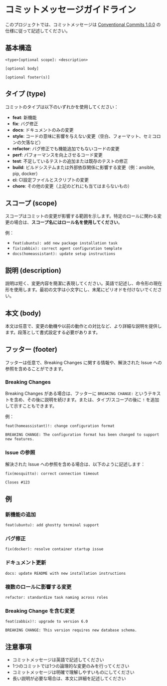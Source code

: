 # コミットメッセージガイドライン

このプロジェクトでは、コミットメッセージは [Conventional Commits 1.0.0](https://www.conventionalcommits.org/ja/v1.0.0/) の仕様に従って記述してください。

## 基本構造

```
<type>[optional scope]: <description>

[optional body]

[optional footer(s)]
```

## タイプ (type)

コミットのタイプは以下のいずれかを使用してください：

- **feat**: 新機能
- **fix**: バグ修正
- **docs**: ドキュメントのみの変更
- **style**: コードの意味に影響を与えない変更（空白、フォーマット、セミコロンの欠落など）
- **refactor**: バグ修正でも機能追加でもないコードの変更
- **perf**: パフォーマンスを向上させるコード変更
- **test**: 不足しているテストの追加または既存のテストの修正
- **build**: ビルドシステムまたは外部依存関係に影響する変更（例：ansible, pip, docker）
- **ci**: CI設定ファイルとスクリプトの変更
- **chore**: その他の変更（上記のどれにも当てはまらないもの）

## スコープ (scope)

スコープはコミットの変更が影響する範囲を示します。特定のロールに関わる変更の場合は、**スコープ名にはロール名を使用してください**。

例：
- `feat(ubuntu): add new package installation task`
- `fix(zabbix): correct agent configuration template`
- `docs(homeassistant): update setup instructions`

## 説明 (description)

説明は短く、変更内容を簡潔に表現してください。英語で記述し、命令形の現在形を使用します。最初の文字は小文字にし、末尾にピリオドを付けないでください。

## 本文 (body)

本文は任意で、変更の動機や以前の動作との対比など、より詳細な説明を提供します。段落として書式設定する必要があります。

## フッター (footer)

フッターは任意で、Breaking Changes に関する情報や、解決された Issue への参照を含めることができます。

### Breaking Changes

Breaking Changes がある場合は、フッターに `BREAKING CHANGE:` というテキストを含め、その後に説明を続けます。または、タイプ/スコープの後に `!` を追加して示すこともできます。

例：
```
feat(homeassistant)!: change configuration format

BREAKING CHANGE: The configuration format has been changed to support new features.
```

### Issue の参照

解決された Issue への参照を含める場合は、以下のように記述します：

```
fix(mosquitto): correct connection timeout

Closes #123
```

## 例

### 新機能の追加
```
feat(ubuntu): add ghostty terminal support
```

### バグ修正
```
fix(docker): resolve container startup issue
```

### ドキュメント更新
```
docs: update README with new installation instructions
```

### 複数のロールに影響する変更
```
refactor: standardize task naming across roles
```

### Breaking Change を含む変更
```
feat(zabbix)!: upgrade to version 6.0

BREAKING CHANGE: This version requires new database schema.
```

## 注意事項

- コミットメッセージは英語で記述してください
- 1つのコミットでは1つの論理的な変更のみを行ってください
- コミットメッセージは明確で理解しやすいものにしてください
- 長い説明が必要な場合は、本文に詳細を記述してください
